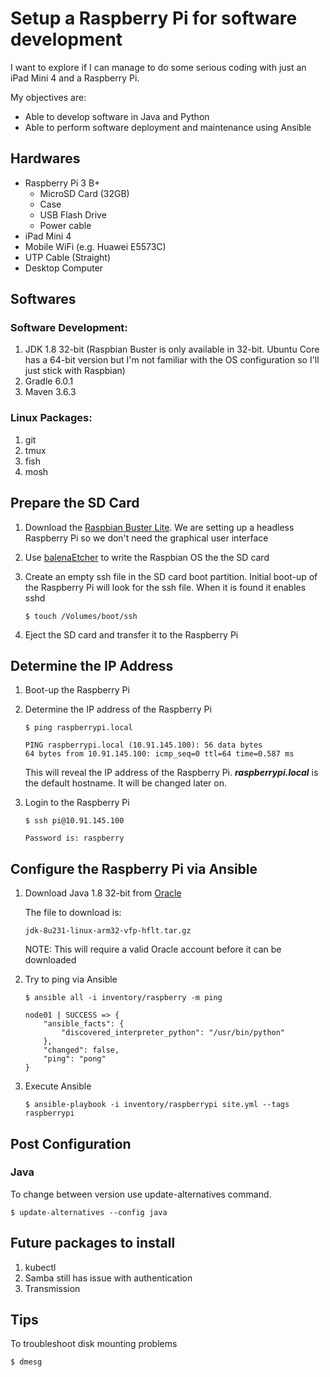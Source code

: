 # Setup a Raspberry Pi for software development

I want to explore if I can manage to do some serious coding with just an
    iPad Mini 4 and a Raspberry Pi.

My objectives are:
* Able to develop software in Java and Python
* Able to perform software deployment and maintenance using Ansible

## Hardwares

* Raspberry Pi 3 B+
    * MicroSD Card (32GB)
    * Case
    * USB Flash Drive
    * Power cable
* iPad Mini 4
* Mobile WiFi (e.g. Huawei E5573C)
* UTP Cable (Straight)
* Desktop Computer

## Softwares

### Software Development:

1. JDK 1.8 32-bit (Raspbian Buster is only available in 32-bit. Ubuntu Core has a
    64-bit version but I'm not familiar with the OS configuration so I'll just
    stick with Raspbian)
2. Gradle 6.0.1
3. Maven 3.6.3

### Linux Packages:
1. git
2. tmux
3. fish
4. mosh


## Prepare the SD Card

1. Download the [Raspbian Buster Lite](bit.ly/2Q44fuo). We are setting up a
    headless Raspberry Pi so we don't need the graphical user interface
2. Use [balenaEtcher](https://www.balena.io/etcher/) to write the
    Raspbian OS the the SD card
3. Create an empty ssh file in the SD card boot partition. Initial boot-up
    of the Raspberry Pi will look for the ssh file. When it is found it
    enables sshd

    ```
   $ touch /Volumes/boot/ssh
    ```

4. Eject the SD card and transfer it to the Raspberry Pi


## Determine the IP Address

1. Boot-up the Raspberry Pi
2. Determine the IP address of the Raspberry Pi

    ```
    $ ping raspberrypi.local

    PING raspberrypi.local (10.91.145.100): 56 data bytes
    64 bytes from 10.91.145.100: icmp_seq=0 ttl=64 time=0.587 ms
    ```

    This will reveal the IP address of the Raspberry Pi.
    ***raspberrypi.local*** is the default hostname. It will be changed later on.

3. Login to the Raspberry Pi

    ```
   $ ssh pi@10.91.145.100
   
   Password is: raspberry
    ```


## Configure the Raspberry Pi via Ansible

1. Download Java 1.8 32-bit from [Oracle](https://www.oracle.com/technetwork/java/javase/downloads/jdk8-downloads-2133151.html)

    The file to download is:

    ```
   jdk-8u231-linux-arm32-vfp-hflt.tar.gz
    ```

    NOTE: This will require a valid Oracle account before it can be downloaded

2. Try to ping via Ansible

    ```
   $ ansible all -i inventory/raspberry -m ping

    node01 | SUCCESS => {
        "ansible_facts": {
            "discovered_interpreter_python": "/usr/bin/python"
        },
        "changed": false,
        "ping": "pong"
    }
    ```

3. Execute Ansible

    ```
    $ ansible-playbook -i inventory/raspberrypi site.yml --tags raspberrypi
    ```


## Post Configuration

### Java

To change between version use update-alternatives command.

```
$ update-alternatives --config java
```



## Future packages to install
1. kubectl
2. Samba still has issue with authentication
3. Transmission



## Tips

To troubleshoot disk mounting problems

```
$ dmesg
```

